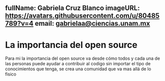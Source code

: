 fullName: Gabriela Cruz Blanco
imageURL: https://avatars.githubusercontent.com/u/80485789?v=4
email: gabrielaa@ciencias.unam.mx
---

# La importancia del open source

Para mi la importancia del open source va desde cómo todos y cada una de las personas puede ayudar a contribuir al codigo sin importar el tipo de conocimientos que tenga, se crea una comunidad que va mas allá de lo fisico
